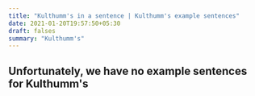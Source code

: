 ```yaml
---
title: "Kulthumm's in a sentence | Kulthumm's example sentences"
date: 2021-01-20T19:57:50+05:30
draft: falses
summary: "Kulthumm's"
---
```

## Unfortunately, we have no example sentences for Kulthumm's                 

